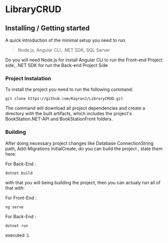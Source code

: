 # LibraryCRUD

## Installing / Getting started

A quick introduction of the minimal setup you need to run.

> Node.js,
> Angular CLI,
> .NET SDK,
> SQL Server

Do you will need Node.js for install Angular CLI to run the Front-end Project side, .NET SDK for run the Back-end Project Side


### Project Instalation

To install the project you need to run the following command:

```shell
git clone https://github.com/KayronJ/LibraryCRUD.git
```

The command will download all project dependencies and create a directory with the built artifacts, which includes the project's BookStation.NET-API and BookStationFront folders. 


### Building

After doing necessary project changes like Database ConnectionString path, Add-Migrations InitialCreate, do you can build the project , state them here:

For Back-End :

```shell
dotnet build
```

with that you will being building the project, then you can actualy run all of that with: 

For Front-End :

```shell
ng serve
```
For Back-End :

```shell
dotnet run
```

executed :).
